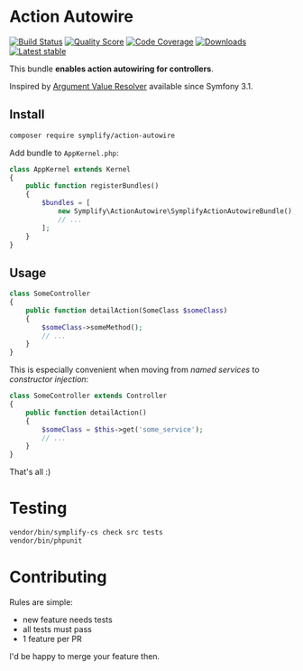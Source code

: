 # Action Autowire

[![Build Status](https://img.shields.io/travis/Symplify/ActionAutowire.svg?style=flat-square)](https://travis-ci.org/Symplify/ActionAutowire)
[![Quality Score](https://img.shields.io/scrutinizer/g/Symplify/ActionAutowire.svg?style=flat-square)](https://scrutinizer-ci.com/g/Symplify/ActionAutowire)
[![Code Coverage](https://img.shields.io/scrutinizer/coverage/g/Symplify/ActionAutowire.svg?style=flat-square)](https://scrutinizer-ci.com/g/Symplify/ActionAutowire)
[![Downloads](https://img.shields.io/packagist/dt/symplify/action-autowire.svg?style=flat-square)](https://packagist.org/packages/symplify/action-autowire)
[![Latest stable](https://img.shields.io/packagist/v/symplify/action-autowire.svg?style=flat-square)](https://packagist.org/packages/symplify/action-autowire)


This bundle **enables action autowiring for controllers**.

Inspired by [Argument Value Resolver](http://symfony.com/doc/current/controller/argument_value_resolver.html) available since Symfony 3.1.

## Install

```bash
composer require symplify/action-autowire
```

Add bundle to `AppKernel.php`:

```php
class AppKernel extends Kernel
{
    public function registerBundles()
    {
        $bundles = [
            new Symplify\ActionAutowire\SymplifyActionAutowireBundle(),
            // ...
        ];
    }
}
```


## Usage

```php
class SomeController
{
    public function detailAction(SomeClass $someClass)
    {
        $someClass->someMethod();
        // ...
    }
}
```

This is especially convenient when moving from *named services* to *constructor injection*: 

```php
class SomeController extends Controller
{
    public function detailAction()
    {
        $someClass = $this->get('some_service');
        // ...
    }
}
```

That's all :)


# Testing

```bash
vendor/bin/symplify-cs check src tests
vendor/bin/phpunit
```


# Contributing

Rules are simple:

- new feature needs tests
- all tests must pass
- 1 feature per PR

I'd be happy to merge your feature then.

